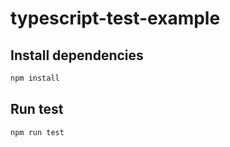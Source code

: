 # typescript-test-example

## Install dependencies

```bash
npm install
```

## Run test

```bash
npm run test
```
